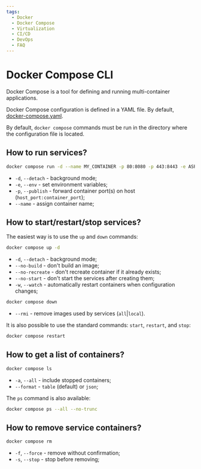 ```yaml
---
tags:
  - Docker
  - Docker Compose
  - Virtualization
  - CI/CD
  - DevOps
  - FAQ
---
```


# Docker Compose CLI

Docker Compose is a tool for defining and running multi-container applications.

Docker Compose configuration is defined in a YAML file. By default, [docker-compose.yaml](docker-compose-yaml).

By default, `docker compose` commands must be run in the directory where the configuration file is located.

## How to run services?

```bash
docker compose run -d --name MY_CONTAINER -p 80:8080 -p 443:8443 -e ASPNETCORE_URLS="http://+:5080;https://+:5443"
```

* `-d`, `--detach` - background mode;
* `-e`, `--env` - set environment variables;
* `-p`, `--publish` - forward container port(s) on host (`host_port:container_port`);
* `--name` - assign container name;

## How to start/restart/stop services?

The easiest way is to use the `up` and `down` commands:

```bash
docker compose up -d
```

* `-d`, `--detach` - background mode;
* `--no-build` - don't build an image;
* `--no-recreate` - don't recreate container if it already exists;
* `--no-start` - don't start the services after creating them;
* `-w`, `--watch` - automatically restart containers when configuration changes;

```bash
docker compose down
```

* `--rmi` - remove images used by services (`all`|`local`).

It is also possible to use the standard commands: `start`, `restart`, and `stop`:

```bash
docker compose restart
```

## How to get a list of containers?

```bash
docker compose ls
```

* `-a`, `--all` - include stopped containers;
* `--format` - `table` (default) or `json`;

The `ps` command is also available:

```bash
docker compose ps --all --no-trunc
```

## How to remove service containers?

```bash
docker compose rm
```

* `-f`, `--force` - remove without confirmation;
* `-s`, `--stop` - stop before removing;
